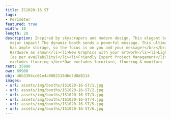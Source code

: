 ```yaml
---
title: IS1020-16 ST
tags:
- Perimeter
featured: true
width: 10
length: 20
description: Inspired by skyscrapers and modern design. This elegant booth shouts
  major impact! The dynamic booth sends a powerful message. This ultimate design even
  has ample storage, so the focus is on you and your message!</br></br>Includes:<ul><li>All
  Hardware as shown</li><li>New Graphics with your artwork</li><li>Lights</li><li>Counter</li><li>Furniture*
  (as per availability)</li><li>Friendly Expert Project Management</li></ul></br>Rent
  excludes flooring </br>*Own excludes furniture, flooring & monitors
rent: 35990
own: 69900
obj: 46b3394cc01e4a9882118d6e7d8d8114
images:
- url: assets/img/booths/IS1020-16-ST/1.jpg
- url: assets/img/booths/IS1020-16-ST/2.jpg
- url: assets/img/booths/IS1020-16-ST/3.jpg
- url: assets/img/booths/IS1020-16-ST/4.jpg
- url: assets/img/booths/IS1020-16-ST/5.jpg
- url: assets/img/booths/IS1020-16-ST/6.jpg
---
```


